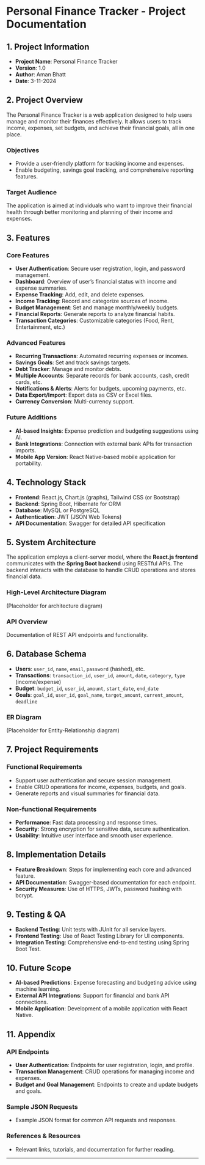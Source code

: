 # Personal Finance Tracker - Project Documentation

## 1. Project Information
- **Project Name**: Personal Finance Tracker
- **Version**: 1.0
- **Author**: Aman Bhatt
- **Date**: 3-11-2024

## 2. Project Overview
The Personal Finance Tracker is a web application designed to help users manage and monitor their finances effectively. It allows users to track income, expenses, set budgets, and achieve their financial goals, all in one place.

### Objectives
- Provide a user-friendly platform for tracking income and expenses.
- Enable budgeting, savings goal tracking, and comprehensive reporting features.

### Target Audience
The application is aimed at individuals who want to improve their financial health through better monitoring and planning of their income and expenses.

## 3. Features

### Core Features
- **User Authentication**: Secure user registration, login, and password management.
- **Dashboard**: Overview of user’s financial status with income and expense summaries.
- **Expense Tracking**: Add, edit, and delete expenses.
- **Income Tracking**: Record and categorize sources of income.
- **Budget Management**: Set and manage monthly/weekly budgets.
- **Financial Reports**: Generate reports to analyze financial habits.
- **Transaction Categories**: Customizable categories (Food, Rent, Entertainment, etc.)

### Advanced Features
- **Recurring Transactions**: Automated recurring expenses or incomes.
- **Savings Goals**: Set and track savings targets.
- **Debt Tracker**: Manage and monitor debts.
- **Multiple Accounts**: Separate records for bank accounts, cash, credit cards, etc.
- **Notifications & Alerts**: Alerts for budgets, upcoming payments, etc.
- **Data Export/Import**: Export data as CSV or Excel files.
- **Currency Conversion**: Multi-currency support.

### Future Additions
- **AI-based Insights**: Expense prediction and budgeting suggestions using AI.
- **Bank Integrations**: Connection with external bank APIs for transaction imports.
- **Mobile App Version**: React Native-based mobile application for portability.

## 4. Technology Stack
- **Frontend**: React.js, Chart.js (graphs), Tailwind CSS (or Bootstrap)
- **Backend**: Spring Boot, Hibernate for ORM
- **Database**: MySQL or PostgreSQL
- **Authentication**: JWT (JSON Web Tokens)
- **API Documentation**: Swagger for detailed API specification

## 5. System Architecture
The application employs a client-server model, where the **React.js frontend** communicates with the **Spring Boot backend** using RESTful APIs. The backend interacts with the database to handle CRUD operations and stores financial data.

### High-Level Architecture Diagram
(Placeholder for architecture diagram)

### API Overview
Documentation of REST API endpoints and functionality.

## 6. Database Schema
- **Users**: `user_id`, `name`, `email`, `password` (hashed), etc.
- **Transactions**: `transaction_id`, `user_id`, `amount`, `date`, `category`, `type` (income/expense)
- **Budget**: `budget_id`, `user_id`, `amount`, `start_date`, `end_date`
- **Goals**: `goal_id`, `user_id`, `goal_name`, `target_amount`, `current_amount`, `deadline`

### ER Diagram
(Placeholder for Entity-Relationship diagram)

## 7. Project Requirements

### Functional Requirements
- Support user authentication and secure session management.
- Enable CRUD operations for income, expenses, budgets, and goals.
- Generate reports and visual summaries for financial data.

### Non-functional Requirements
- **Performance**: Fast data processing and response times.
- **Security**: Strong encryption for sensitive data, secure authentication.
- **Usability**: Intuitive user interface and smooth user experience.

## 8. Implementation Details
- **Feature Breakdown**: Steps for implementing each core and advanced feature.
- **API Documentation**: Swagger-based documentation for each endpoint.
- **Security Measures**: Use of HTTPS, JWTs, password hashing with bcrypt.

## 9. Testing & QA
- **Backend Testing**: Unit tests with JUnit for all service layers.
- **Frontend Testing**: Use of React Testing Library for UI components.
- **Integration Testing**: Comprehensive end-to-end testing using Spring Boot Test.

## 10. Future Scope
- **AI-based Predictions**: Expense forecasting and budgeting advice using machine learning.
- **External API Integrations**: Support for financial and bank API connections.
- **Mobile Application**: Development of a mobile application with React Native.

## 11. Appendix

### API Endpoints
- **User Authentication**: Endpoints for user registration, login, and profile.
- **Transaction Management**: CRUD operations for managing income and expenses.
- **Budget and Goal Management**: Endpoints to create and update budgets and goals.

### Sample JSON Requests
- Example JSON format for common API requests and responses.

### References & Resources
- Relevant links, tutorials, and documentation for further reading.
---
